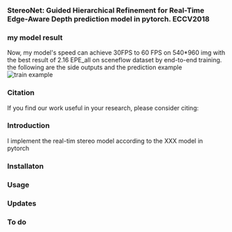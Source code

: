 ### StereoNet: Guided Hierarchical Refinement for Real-Time Edge-Aware Depth prediction model in pytorch. ECCV2018

### my model result
Now, my model's speed can achieve 30FPS to 60 FPS on 540*960 img with the best result of 2.16 EPE_all on sceneflow dataset by end-to-end training. 
the following are the side outputs and the prediction example
![train example](https://github.com/meteorshowers/StereoNet/blob/master/doc/iter-21200.jpg)

### Citation
If you find our work useful in your research, please consider citing:



### Introduction 
I implement the real-tim stereo model according to the   XXX   model in pytorch




### Installaton


### Usage


### Updates


### To do

